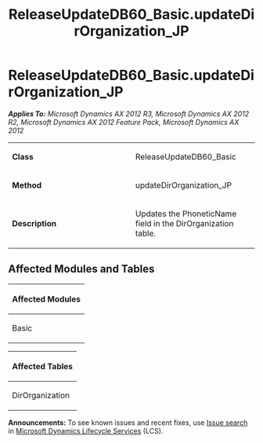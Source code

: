 ﻿---
title: ReleaseUpdateDB60_Basic.updateDirOrganization_JP
TOCTitle: ReleaseUpdateDB60_Basic.updateDirOrganization_JP
ms:assetid: 5987904d-2d34-cbd5-745b-06d1a0de8a25
ms:mtpsurl: https://msdn.microsoft.com/en-us/library/JJ736283(v=AX.60)
ms:contentKeyID: 49708458
ms.date: 05/18/2015
mtps_version: v=AX.60
---

# ReleaseUpdateDB60\_Basic.updateDirOrganization\_JP 


_**Applies To:** Microsoft Dynamics AX 2012 R3, Microsoft Dynamics AX 2012 R2, Microsoft Dynamics AX 2012 Feature Pack, Microsoft Dynamics AX 2012_

<table>
<colgroup>
<col style="width: 50%" />
<col style="width: 50%" />
</colgroup>
<tbody>
<tr class="odd">
<td><p><strong>Class</strong></p></td>
<td><p>ReleaseUpdateDB60_Basic</p></td>
</tr>
<tr class="even">
<td><p><strong>Method</strong></p></td>
<td><p>updateDirOrganization_JP</p></td>
</tr>
<tr class="odd">
<td><p><strong>Description</strong></p></td>
<td><p>Updates the PhoneticName field in the DirOrganization table.</p></td>
</tr>
</tbody>
</table>


## Affected Modules and Tables

<table>
<colgroup>
<col style="width: 100%" />
</colgroup>
<thead>
<tr class="header">
<th><p>Affected Modules</p></th>
</tr>
</thead>
<tbody>
<tr class="odd">
<td><p>Basic</p></td>
</tr>
</tbody>
</table>


<table>
<colgroup>
<col style="width: 100%" />
</colgroup>
<thead>
<tr class="header">
<th><p>Affected Tables</p></th>
</tr>
</thead>
<tbody>
<tr class="odd">
<td><p>DirOrganization</p></td>
</tr>
</tbody>
</table>

  
**Announcements:** To see known issues and recent fixes, use [Issue search](http://go.microsoft.com/fwlink/?linkid=389258) in [Microsoft Dynamics Lifecycle Services](http://go.microsoft.com/fwlink/?linkid=306505) (LCS).

